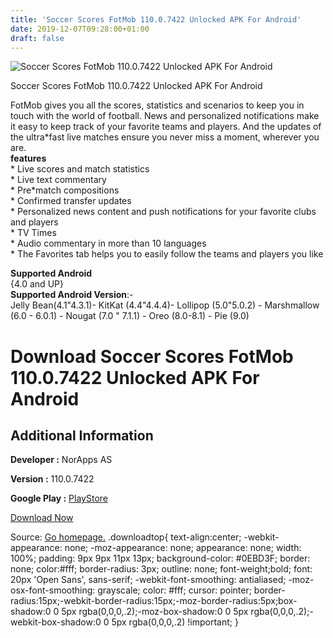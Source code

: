 ```yaml
---
title: 'Soccer Scores FotMob 110.0.7422 Unlocked APK For Android'
date: 2019-12-07T09:28:00+01:00
draft: false
---
```


![Soccer Scores FotMob 110.0.7422 Unlocked APK For Android](https://i2.wp.com/apkhome.net/wp-content/uploads/2019/12/Soccer-Scores-FotMob-110.0.7422-Unlocked.png "Soccer Scores FotMob 110.0.7422 Unlocked APK For Android")

  

Soccer Scores FotMob 110.0.7422 Unlocked APK For Android

FotMob gives you all the scores, statistics and scenarios to keep you in touch with the world of football. News and personalized notifications make it easy to keep track of your favorite teams and players. And the updates of the ultra\*fast live matches ensure you never miss a moment, wherever you are.  
**features**  
\* Live scores and match statistics  
\* Live text commentary  
\* Pre\*match compositions  
\* Confirmed transfer updates  
\* Personalized news content and push notifications for your favorite clubs and players  
\* TV Times  
\* Audio commentary in more than 10 languages  
\* The Favorites tab helps you to easily follow the teams and players you like

**Supported Android**  
{4.0 and UP}  
**Supported Android Version**:-  
Jelly Bean(4.1"4.3.1)- KitKat (4.4"4.4.4)- Lollipop (5.0"5.0.2) - Marshmallow (6.0 - 6.0.1) - Nougat (7.0 " 7.1.1) - Oreo (8.0-8.1) - Pie (9.0)

Download Soccer Scores FotMob 110.0.7422 Unlocked APK For Android
=================================================================

Additional Information
----------------------

**Developer :** NorApps AS

**Version :** 110.0.7422

**Google Play :** [PlayStore](https://play.google.com/store/apps/details?id=com.mobilefootie.wc2010)

  

[Download Now](https://store4app.co/post/soccer-scores-fotmob-110-0-7422-unlocked-apk-for-android_1575707030)

  
Source: [Go homepage.](https://store4app.co/post/soccer-scores-fotmob-110-0-7422-unlocked-apk-for-android_1575707030) .downloadtop{ text-align:center; -webkit-appearance: none; -moz-appearance: none; appearance: none; width: 100%; padding: 9px 9px 11px 13px; background-color: #0EBD3F; border: none; color:#fff; border-radius: 3px; outline: none; font-weight;bold; font: 20px 'Open Sans', sans-serif; -webkit-font-smoothing: antialiased; -moz-osx-font-smoothing: grayscale; color: #fff; cursor: pointer; border-radius:15px;-webkit-border-radius:15px;-moz-border-radius:5px;box-shadow:0 0 5px rgba(0,0,0,.2);-moz-box-shadow:0 0 5px rgba(0,0,0,.2);-webkit-box-shadow:0 0 5px rgba(0,0,0,.2) !important; }